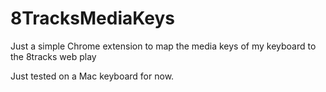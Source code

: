 8TracksMediaKeys
================

Just a simple Chrome extension to map the media keys of my keyboard to the 8tracks web play

Just tested on a Mac keyboard for now.